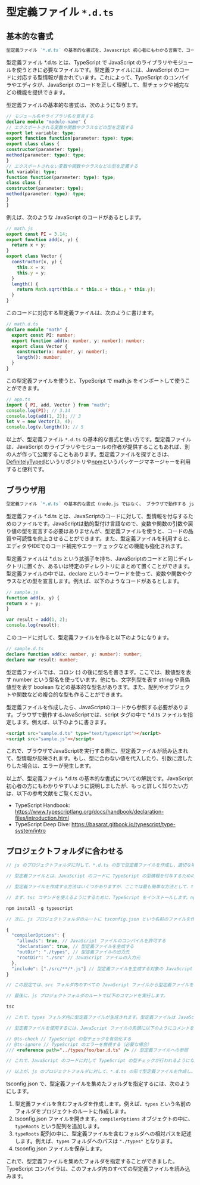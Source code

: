 # 型定義ファイル `*.d.ts`

## 基本的な書式

```md
型定義ファイル `*.d.ts` の基本的な書式を、Javascript 初心者にもわかる言葉で、コード例とともに解説してください。
```

型定義ファイル \*.d.ts とは、TypeScript で JavaScript のライブラリやモジュールを使うときに必要なファイルです。型定義ファイルには、JavaScript のコードに対応する型情報が書かれています。これによって、TypeScript のコンパイラやエディタが、JavaScript のコードを正しく理解して、型チェックや補完などの機能を提供できます。

型定義ファイルの基本的な書式は、次のようになります。

```ts
// モジュール名やライブラリ名を宣言する
declare module "module-name" {
// エクスポートされる変数や関数やクラスなどの型を定義する
export let variable: type;
export function function(parameter: type): type;
export class class {
constructor(parameter: type);
method(parameter: type): type;
}
// エクスポートされない変数や関数やクラスなどの型を定義する
let variable: type;
function function(parameter: type): type;
class class {
constructor(parameter: type);
method(parameter: type): type;
}
}
```

例えば、次のような JavaScript のコードがあるとします。

```js
// math.js
export const PI = 3.14;
export function add(x, y) {
  return x + y;
}
export class Vector {
  constructor(x, y) {
    this.x = x;
    this.y = y;
  }
  length() {
    return Math.sqrt(this.x * this.x + this.y * this.y);
  }
}
```

このコードに対応する型定義ファイルは、次のように書けます。

```ts
// math.d.ts
declare module "math" {
  export const PI: number;
  export function add(x: number, y: number): number;
  export class Vector {
    constructor(x: number, y: number);
    length(): number;
  }
}
```

この型定義ファイルを使うと、TypeScript で math.js をインポートして使うことができます。

```ts
// app.ts
import { PI, add, Vector } from "math";
console.log(PI); // 3.14
console.log(add(1, 2)); // 3
let v = new Vector(3, 4);
console.log(v.length()); // 5
```

以上が、型定義ファイル `*.d.ts` の基本的な書式と使い方です。型定義ファイルは、JavaScript のライブラリやモジュールの作者が提供することもあれば、別の人が作って公開することもあります。型定義ファイルを探すときは、[DefinitelyTyped](https://github.com/DefinitelyTyped/DefinitelyTyped)というリポジトリや[npm](https://www.npmjs.com/)というパッケージマネージャーを利用すると便利です。

## ブラウザ用

```md
型定義ファイル `*.d.ts` の基本的な書式 (node.js ではなく、 ブラウザで動作する js に向けた書式) を、Javascript初心者にもわかる言葉で、コード例とともに解説してください。
```

型定義ファイル *.d.ts とは、JavaScriptのコードに対して、型情報を付与するためのファイルです。JavaScriptは動的型付け言語なので、変数や関数の引数や戻り値の型を宣言する必要はありませんが、型定義ファイルを使うと、コードの品質や可読性を向上させることができます。また、型定義ファイルを利用すると、エディタやIDEでのコード補完やエラーチェックなどの機能も強化されます。

型定義ファイルは *.d.ts という拡張子を持ち、JavaScriptのコードと同じディレクトリに置くか、あるいは特定のディレクトリにまとめて置くことができます。型定義ファイルの中では、declare というキーワードを使って、変数や関数やクラスなどの型を宣言します。例えば、以下のようなコードがあるとします。

```js
// sample.js
function add(x, y) {
return x + y;
}

var result = add(1, 2);
console.log(result);
```

このコードに対して、型定義ファイルを作ると以下のようになります。

```ts
// sample.d.ts
declare function add(x: number, y: number): number;
declare var result: number;
```

型定義ファイルでは、コロン (:) の後に型名を書きます。ここでは、数値型を表す number という型名を使っています。他にも、文字列型を表す string や真偽値型を表す boolean などの基本的な型名があります。また、配列やオブジェクトや関数などの複合的な型も作ることができます。

型定義ファイルを作成したら、JavaScriptのコードから参照する必要があります。ブラウザで動作するJavaScriptでは、script タグの中で *.d.ts ファイルを指定します。例えば、以下のように書きます。

```html
<script src="sample.d.ts" type="text/typescript"></script>
<script src="sample.js"></script>
```

これで、ブラウザでJavaScriptを実行する際に、型定義ファイルが読み込まれて、型情報が反映されます。もし、型に合わない値を代入したり、引数に渡したりした場合は、エラーが発生します。

以上が、型定義ファイル *.d.ts の基本的な書式についての解説です。JavaScript初心者の方にもわかりやすいように説明しましたが、もっと詳しく知りたい方は、以下の参考文献をご覧ください。

- TypeScript Handbook: https://www.typescriptlang.org/docs/handbook/declaration-files/introduction.html
- TypeScript Deep Dive: https://basarat.gitbook.io/typescript/type-system/intro

## プロジェクトフォルダに合わせる

```js
// js のプロジェクトフォルダに対して、*.d.ts の形で型定義ファイルを作成し、適切な場所に配置するにはどうすればよいかを、サンプルコードとともに、デザイナーにもわかりやすい言葉で解説してください。

// 型定義ファイルとは、JavaScript のコードに TypeScript の型情報を付与するためのファイルです。型定義ファイルは *.d.ts という拡張子を持ちます。型定義ファイルを作成することで、JavaScript のコードの品質や可読性を向上させることができます。

// 型定義ファイルを作成する方法はいくつかありますが、ここでは最も簡単な方法として、tsc コマンドを使って自動的に生成する方法を紹介します。tsc コマンドは TypeScript のコンパイラであり、JavaScript のコードから型定義ファイルを生成する機能を持ちます。

// まず、tsc コマンドを使えるようにするために、TypeScript をインストールします。npm を使ってグローバルにインストールする場合は、以下のコマンドを実行します。

npm install -g typescript

// 次に、js プロジェクトフォルダのルートに tsconfig.json という名前のファイルを作成します。このファイルは TypeScript の設定ファイルであり、型定義ファイルの生成方法や出力先などを指定します。以下は tsconfig.json の例です。

{
  "compilerOptions": {
    "allowJs": true, // JavaScript ファイルのコンパイルを許可する
    "declaration": true, // 型定義ファイルを生成する
    "outDir": "./types", // 型定義ファイルの出力先
    "rootDir": "./src" // JavaScript ファイルの入力元
  },
  "include": ["./src/**/*.js"] // 型定義ファイルを生成する対象の JavaScript ファイル
}

// この設定では、src フォルダ内のすべての JavaScript ファイルから型定義ファイルを生成し、types フォルダに出力することを指示しています。また、allowJs オプションを true にすることで、JavaScript ファイルのコンパイルを許可しています。

// 最後に、js プロジェクトフォルダのルートで以下のコマンドを実行します。

tsc

// これで、types フォルダ内に型定義ファイルが生成されます。型定義ファイルは JavaScript ファイルと同じ名前と階層構造を持ちます。例えば、src/foo/bar.js からは types/foo/bar.d.ts が生成されます。

// 型定義ファイルを使用するには、JavaScript ファイルの先頭に以下のようにコメントを追加します。

// @ts-check // TypeScript の型チェックを有効化する
// @ts-ignore // TypeScript のエラーを無視する（必要な場合）
/// <reference path="../types/foo/bar.d.ts" /> // 型定義ファイルへの参照

// これで、JavaScript のコードに対して TypeScript の型チェックが行われるようになります。型チェックはエディタや IDE でサポートされている場合が多く、コード中の型エラーや補完機能などが利用できるようになります。

// 以上が、js のプロジェクトフォルダに対して、*.d.ts の形で型定義ファイルを作成し、適切な場所に配置する方法です。デザイナーの方にもわかりやすく説明できたでしょうか。もし不明な点や質問がありましたら、お気軽にお尋ねください。
```

tsconfig.json で、型定義ファイルを集めたフォルダを指定するには、次のようにします。

1. 型定義ファイルを含むフォルダを作成します。例えば、`types` という名前のフォルダをプロジェクトのルートに作成します。
2. tsconfig.json ファイルを開きます。`compilerOptions` オブジェクトの中に、`typeRoots` という配列を追加します。
3. `typeRoots` 配列の中に、型定義ファイルを含むフォルダへの相対パスを記述します。例えば、`types` フォルダへのパスは `"./types"` となります。
4. tsconfig.json ファイルを保存します。

これで、型定義ファイルを集めたフォルダを指定することができました。TypeScript コンパイラは、このフォルダ内のすべての型定義ファイルを読み込みます。
